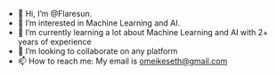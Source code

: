 - 👋 Hi, I’m @Flaresun.
- 👀 I’m interested in Machine Learning and AI.
- 🌱 I’m currently learning a lot about Machine Learning and AI with 2+ years of experience
- 💞️ I’m looking to collaborate on any platform
- 📫 How to reach me: My email is omeikeseth@gmail.com

<!---
Flaresun/Flaresun is a ✨ special ✨ repository because its `README.md` (this file) appears on your GitHub profile.
You can click the Preview link to take a look at your changes.
--->

